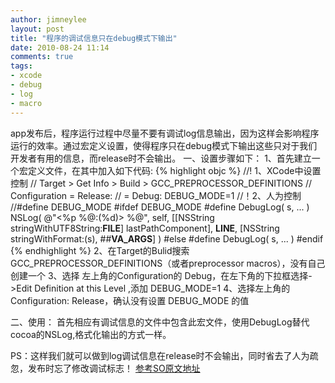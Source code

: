 ```yaml
---
author: jimneylee
layout: post
title: "程序的调试信息只在debug模式下输出"
date: 2010-08-24 11:14
comments: true
tags:
- xcode
- debug
- log
- macro
---
```


app发布后，程序运行过程中尽量不要有调试log信息输出，因为这样会影响程序运行的效率。通过宏定义设置，使得程序只在debug模式下输出这些只对于我们开发者有用的信息，而release时不会输出。
一、设置步骤如下：
1、首先建立一个宏定义文件，在其中加入如下代码:
{% highlight objc %}
//! 1、XCode中设置控制
// Target > Get Info > Build > GCC_PREPROCESSOR_DEFINITIONS
// Configuration = Release: <empty>
//               = Debug:   DEBUG_MODE=1
//！2、人为控制
//#define DEBUG_MODE 
#ifdef DEBUG_MODE
#define DebugLog( s, ... ) NSLog( @"<%p %@:(%d)> %@", self, [[NSString stringWithUTF8String:__FILE__] lastPathComponent], __LINE__, [NSString stringWithFormat:(s), ##__VA_ARGS__] )
#else
#define DebugLog( s, ... ) 
#endif
</empty>
{% endhighlight %}
2、在Target的Bulid搜索 GCC_PREPROCESSOR_DEFINITIONS（或者preprocessor macros），没有自己创建一个
3、选择 左上角的Configuration的 Debug，在左下角的下拉框选择->Edit Definition at this Level ,添加 DEBUG_MODE=1
4、选择左上角的Configuration: Release，确认没有设置 DEBUG_MODE 的值

二、使用：
首先相应有调试信息的文件中包含此宏文件，使用DebugLog替代cocoa的NSLog,格式化输出的方式一样。

PS：这样我们就可以做到log调试信息在release时不会输出，同时省去了人为疏忽，发布时忘了修改调试标志！
[参考SO原文地址](http://stackoverflow.com/questions/300673/is-it-true-that-one-should-not-use-nslog-on-production-code )